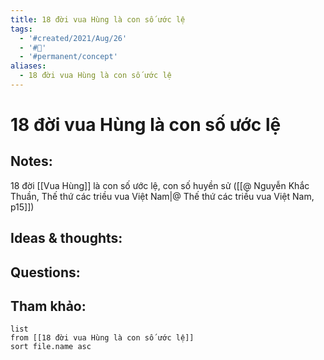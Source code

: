 ```yaml
---
title: 18 đời vua Hùng là con số ước lệ
tags:
  - '#created/2021/Aug/26'
  - '#🥜'
  - '#permanent/concept'
aliases:
  - 18 đời vua Hùng là con số ước lệ
---
```

# 18 đời vua Hùng là con số ước lệ

## Notes:
18 đời [[Vua Hùng]] là con số ước lệ, con số huyền sử ([[@ Nguyễn Khắc Thuần, Thế thứ các triều vua Việt Nam|@ Thế thứ các triều vua Việt Nam, p15]])

## Ideas & thoughts:

## Questions:


## Tham khảo:
```dataview
list
from [[18 đời vua Hùng là con số ước lệ]]
sort file.name asc
```